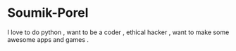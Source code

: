 # Soumik-Porel
I love to do python , want to be a coder , ethical hacker , want to make some awesome apps and games .
